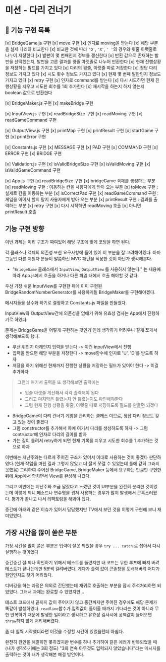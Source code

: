 # 미션 - 다리 건너기

## 🚀 기능 구현 목록
[x] BridgeGame.js 구현
	[x] move 구현
		[x] 인자로 moving을 받는다
		[x] 해당 부분을 실제 다리와 비교한다
		[x] 비교한 것에 따라 `'O'`, `'X'`, `' '`의 경우와 윗줄 아랫줄로 나누어 저장한다
		[x] 발판이 몇 번째인지 정보를 갱신한다
		[x] 반환 값으로 존재하는 발판을 선택했는지, 발판을 고른 결과를 윗줄 아랫줄로 나누어 반환한다
	[x] 현재 진행상황을 저장하는 필드를 가지고 있다
		[x] 다리의 윗줄, 아랫줄 따로 저장한다
		[x] 정답 다리 정보도 가지고 있다
		[x] 시도 횟수 정보도 가지고 있다
		[x] 현재 몇 번째 발판인지 정보도 가지고 있다
	[x] retry 구현
		[x] 인자로 command를 받는다
		[x] 다시 시도하면 현재 진행상황을 지우고 시도한 회수를 1회 추가한다
		[x] 재시작을 하는지 하지 않는지 boolean 값으로 반환한다

[x] BridgeMaker.js 구현
	[x] makeBridge 구현

[x] InputView.js 구현
	[x] readBridgeSize 구현
	[x] readMoving 구현
	[x] readGameCommand 구현

[x] OutputView.js 구현
	[x] printMap 구현
	[x] printResult 구현
	[x] startGame 구현
	[x] printError 구현

[x] Constants.js 구현
	[x] MESSAGE 구현
	[x] PAD 구현
	[x] COMMAND 구현
	[x] ERROR 구현
	[x] BRIDGE 구현

[x] Validation.js 구현
	[x] isValidBridgeSize 구현
	[x] isValidMoving 구현
	[x] isValidGameCommand 구현

[x] App.js 구현
	[x] readBridgeSize 구현
    [x] bridgeGame 객체를 생성하는 부분
	[x] readMoving 구현 : 이동하는 칸을 사용자에게 받아 오는 부분
	[x] toMove 구현 : 실제로 칸을 이동하는 부분
		[x] isCorrectPad 구현
	[x] readGameCommand 구현 : 게임을 이어서 할지 말지 사용자에게 받아 오는 부분
	[x] printResult 구현 : 결과를 출력하는 부분
	[x] retry 구현
		[x] 다시 시작하면 readMoving 호출
		[x] 아니면 printResult 호출


## 기능 구현 방향

이번 과제는 미리 구조가 짜여있어 해당 구조에 맞게 코딩을 하면 된다.

각 클래스나 객체의 의존성 또한 요구사항에 들어 있어 이 부분을 잘 고려해야겠다. 아마 그동안 다른 지원자 분들이 말씀하신 MVC 패턴을 적용한 것이 아닌가 생각해본다.

* "`BridgeGame` 클래스에서 `InputView`, `OutputView` 를 사용하지 않는다." 는 내용에 따라 App.js에서 호출을 하거나 다른 파일 내에서 호출 해야할 것 같다.

우선 가장 쉬운 InputView를 구현한 뒤에 이미 구현된 BridgeRandomNumberGenerator를 사용하게될 BridgeMaker를 구현해야겠다.

메시지들을 상수화 하기로 결정하고 Constants.js 파일을 만들었다.

InputView와 OutputView간에 의존성을 없애기 위해 유효성 검사는 App에서 진행하기로 하였다.

문제는 BridgeGame을 어떻게 구현하는 것인가 인데 생각하기 어려우니 잘게 쪼개서 생각해보도록 했다.

* 우선 위인지 아래인지 입력을 받는다 -> 이건 inputView에서 진행
* 입력을 받으면 해당 부분을 저장한다 -> move함수에 인자로 'U', 'D'를 받도록 하자
* 저장을 하기 위해선 현재까지 진행한 상황을 저장하는 필드가 있어야 한다 -> 이걸 추가하자

>  그런데 여기서 출력을 또 생각해보면 출력에는
>
> * 윗줄 아랫줄 계산해서 각각 출력해야 된다
> * 그리고 마지막은 틀렸는지 안 틀렸는지도 확인해야한다
> * 그럼 현재 진행 상황을 윗줄, 아랫줄 따로 저장하도록 필드를 만들면 되겠다

* BridgeGame이 다리 건너기 게임을 관리하는 클래스 이므로, 정답 다리 정보도 갖고 있는 것이 좋겠다
* 그럼 constructor를 추가해서 아예 여기서 다리를 생성하도록 하자 -> 그럼 contructor에 인자로 다리의 길이를 받자
* 가는 길이 틀려서 retry하게 되면 현재 기록을 지우고 시도한 회수를 1 추가하는 것으로 하자

이번에는 지난주와는 다르게 주어진 구조가 있어서 이대로 사용하는 것이 좋겠다 판단하였다.(현재 작업을 마친 결과 그렇지 않았고 더 잘게 쪼갤 수 있었는데 틀에 갇혀 그러지 못했음) 그리하여 주어진 BridgeGame, BridgeMaker 등에서 요구하는 만큼만 구현한 뒤에 App에서 합치면서 View를 완성해 나갔다.

그리고 이번에는 지난주와 조금 달랐다고 느꼈던 것이 UI부분을 완전히 분리한 것이었는데 이렇게 되니 메소드나 변수명을 겹쳐 사용하는 경우가 많이 발생해서 곤혹스러웠다. 평가가 끝나고 나서 리팩토링을 해봐야 겠다.

중간에 아래와 같은 이슈가 있어서 답답했지만 TV에서 보던 것을 이렇게 구현해 보니 재미있었다.



## 가장 시간을 많이 쏟은 부분

가장 시간을 많이 쏟은 부분은 입력이 잘못 되었을 경우 `try ... catch` 로 잡아서 다시 실행하는 것이었다 

중간중간 잘 되나 확인하기 위해서 테스트를 돌렸지만 내 코드는 무한 루프에 빠져 버려 테스트가 끝나는데만 5분씩 걸려버렸다. 게다가 출력 값이 콘솔창을 도배해버려 어디가 원인인지도 찾기 어려웠다.

디버깅을 하는 과정은 의외로 간단했는데 재귀로 호출하는 부분을 잠시 주석처리하면 되었었다. 그래서 과제는 완료할 수 있었지만...

테스트 코드에서 끝까지 값이 주어지지 않고 중간까지만 주어진 경우에도 해당 문제가 똑같이 발생하였다. `readline`함수가 입력값이 들어올 때까지 기다리는 것이 아니라 무한 반복하기 때문에 발생한 일이라고 생각하고 유효성 검사시에 공백값이 들어오면 `throw`하지 않게 처리해버렸다.

좀 더 일찍 시작했더라면 이것을 수정할 시간이 있었을텐데 아쉽다.

완전히 원인을 해결하진 못하겠지만 변수를 하나 추가하여 같은 에러가 반복되었을 때(내가 생각하기에는 3회 정도) "3회 연속 아무것도 입력되지 않았습니다"라는 메시지를 출력하는 것이 내가 생각해본 해결 방안이다.

